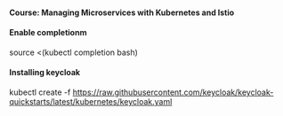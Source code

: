 #### Course: Managing Microservices with Kubernetes and Istio



#### Enable completionm

source <(kubectl completion bash)


#### Installing keycloak

kubectl create -f https://raw.githubusercontent.com/keycloak/keycloak-quickstarts/latest/kubernetes/keycloak.yaml


